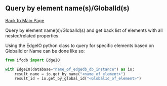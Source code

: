 ## Query by element name(s)/GlobalId(s)

[Back to Main Page](../ifcdb.md)

Query by element name(s)/GlobalId(s) and get back list of elements with all nested/related properties

Using the EdgeIO python class to query for specific elements based on GlobalId or Name can be done like so: 

```python
from ifcdb import EdgeIO

with EdgeIO(database="name_of_edgedb_db_instance") as io:
    result_name = io.get_by_name("<name_of_element>")
    result_id = io.get_by_global_id("<GlobalId_of_element>")
```